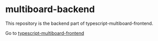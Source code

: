 # multiboard-backend

This repository is the backend part of typescript-multiboard-frontend.

Go to [typescript-multiboard-frontend](https://github.com/WoojinJeonkr/typescript-multiboard-front)
